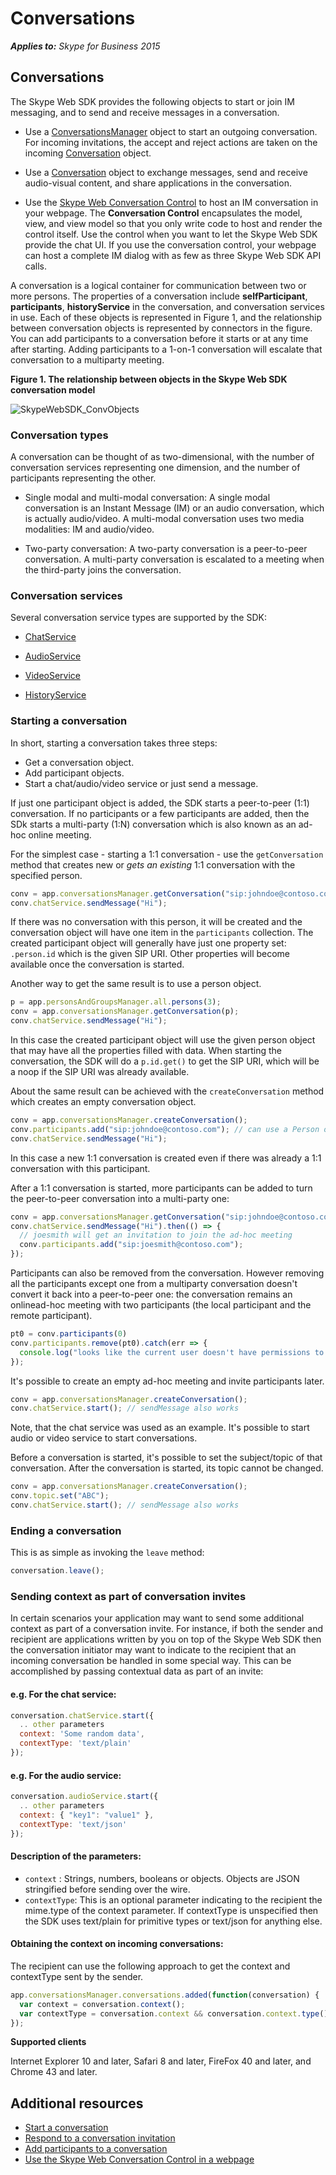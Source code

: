 
# Conversations


 _**Applies to:** Skype for Business 2015_

## Conversations

The Skype Web SDK provides the following objects to start or join IM messaging, and to send and receive messages in a conversation.


- Use a [ConversationsManager](http://officedev.github.io/skype-docs/Skype/WebSDK/model/api/interfaces/jcafe.conversationsmanager.html) object to start an outgoing conversation. For incoming invitations, the accept and reject actions are taken on the incoming [Conversation](http://officedev.github.io/skype-docs/Skype/WebSDK/model/api/interfaces/jcafe.conversation.html) object.
    
- Use a [Conversation](http://officedev.github.io/skype-docs/Skype/WebSDK/model/api/interfaces/jcafe.conversation.html) object to exchange messages, send and receive audio-visual content, and share applications in the conversation.
    
- Use the [Skype Web Conversation Control](PTUIControlsConversationControl.md) to host an IM conversation in your webpage. The **Conversation Control** encapsulates the model, view, and view model so that you only write code to host and render the control itself. Use the control when you want to let the Skype Web SDK provide the chat UI. If you use the conversation control, your webpage can host a complete IM dialog with as few as three Skype Web SDK API calls.
    
A conversation is a logical container for communication between two or more persons. The properties of a conversation include  **selfParticipant**, **participants**, **historyService** in the conversation, and conversation services in use. Each of these objects is represented in Figure 1, and the relationship between conversation objects is represented by connectors in the figure. You can add participants to a conversation before it starts or at any time after starting. Adding participants to a 1-on-1 conversation will escalate that conversation to a multiparty meeting.


**Figure 1. The relationship between objects in the Skype Web SDK conversation model**

![SkypeWebSDK_ConvObjects](../images/7bb0af54-be7a-4c3b-a41c-516b8e7bcd04.png)
### Conversation types

A conversation can be thought of as two-dimensional, with the number of conversation services representing one dimension, and the number of participants representing the other.


- Single modal and multi-modal conversation: A single modal conversation is an Instant Message (IM) or an audio conversation, which is actually audio/video. A multi-modal conversation uses two media modalities: IM and audio/video.
    
- Two-party conversation: A two-party conversation is a peer-to-peer conversation. A multi-party conversation is escalated to a meeting when the third-party joins the conversation.
    

### Conversation services

Several conversation service types are supported by the SDK:


- [ChatService](http://officedev.github.io/skype-docs/Skype/WebSDK/model/api/interfaces/jcafe.chatservice.html)  
    
- [AudioService](http://officedev.github.io/skype-docs/Skype/WebSDK/model/api/interfaces/jcafe.audioservice.html)  
    
- [VideoService](http://officedev.github.io/skype-docs/Skype/WebSDK/model/api/interfaces/jcafe.videoservice.html)  
    
- [HistoryService](http://officedev.github.io/skype-docs/Skype/WebSDK/model/api/interfaces/jcafe.historyservice.html)  

### Starting a conversation

In short, starting a conversation takes three steps:

- Get a conversation object.
- Add participant objects.
- Start a chat/audio/video service or just send a message.

If just one participant object is added, the SDK starts a peer-to-peer (1:1) conversation. If no participants or a few participants are added, then the SDk starts a multi-party (1:N) conversation which is also known as an ad-hoc online meeting.

For the simplest case - starting a 1:1 conversation - use the `getConversation` method that creates new or _gets an existing_ 1:1 conversation with the specified person.

```js
conv = app.conversationsManager.getConversation("sip:johndoe@contoso.com");
conv.chatService.sendMessage("Hi");
```

If there was no conversation with this person, it will be created and the conversation object will have one item in the `participants` collection. The created participant object will generally have just one property set: `.person.id` which is the given SIP URI. Other properties will become available once the conversation is started.

Another way to get the same result is to use a person object.

```js
p = app.personsAndGroupsManager.all.persons(3);
conv = app.conversationsManager.getConversation(p);
conv.chatService.sendMessage("Hi");
```

In this case the created participant object will use the given person object that may have all the properties filled with data. When starting the conversation, the SDK will do a `p.id.get()` to get the SIP URI, which will be a noop if the SIP URI was already available.

About the same result can be achieved with the `createConversation` method which creates an empty conversation object.

```js
conv = app.conversationsManager.createConversation();
conv.participants.add("sip:johndoe@contoso.com"); // can use a Person object here
conv.chatService.sendMessage("Hi");
```

In this case a new 1:1 conversation is created even if there was already a 1:1 conversation with this participant.

After a 1:1 conversation is started, more participants can be added to turn the peer-to-peer conversation into a multi-party one:

```js
conv = app.conversationsManager.getConversation("sip:johndoe@contoso.com");
conv.chatService.sendMessage("Hi").then(() => {
  // joesmith will get an invitation to join the ad-hoc meeting
  conv.participants.add("sip:joesmith@contoso.com");
});
```

Participants can also be removed from the conversation. However removing all the participants except one from a multiparty conversation doesn't convert it back into a peer-to-peer one: the conversation remains an onlinead-hoc meeting with two participants (the local participant and the remote participant).

```js
pt0 = conv.participants(0)
conv.participants.remove(pt0).catch(err => {
  console.log("looks like the current user doesn't have permissions to remove participants:", err);
});
```

It's possible to create an empty ad-hoc meeting and invite participants later.

```js
conv = app.conversationsManager.createConversation();
conv.chatService.start(); // sendMessage also works
```

Note, that the chat service was used as an example. It's possible to start audio or video service to start conversations.

Before a conversation is started, it's possible to set the subject/topic of that conversation. After the conversation is started, its topic cannot be changed.

```js
conv = app.conversationsManager.createConversation();
conv.topic.set("ABC");
conv.chatService.start(); // sendMessage also works
```

### Ending a conversation

This is as simple as invoking the `leave` method:

```js
conversation.leave();
```

### Sending context as part of conversation invites

In certain scenarios your application may want to send some additional context as part of a conversation invite. For instance, if both the sender and recipient are applications written by you on top of the Skype Web SDK then the conversation initiator may want to indicate to the recipient that an incoming conversation be handled in some special way. This can be accomplished by passing contextual data as part of an invite:

#### e.g. For the chat service:
```js
conversation.chatService.start({
  .. other parameters
  context: 'Some random data',
  contextType: 'text/plain'
});
```
#### e.g. For the audio service:
```js
conversation.audioService.start({
  .. other parameters
  context: { "key1": "value1" },
  contextType: 'text/json'
});
```
#### Description of the parameters:
* `context` : Strings, numbers, booleans or objects. Objects are JSON stringified before sending over the wire.
* `contextType`: This is an optional parameter indicating to the recipient the mime.type of the context parameter. If contextType is unspecified then the SDK uses text/plain for primitive types or text/json for anything else.

#### Obtaining the context on incoming conversations:
The recipient can use the following approach to get the context and contextType sent by the sender.
```js
app.conversationsManager.conversations.added(function(conversation) {
  var context = conversation.context();
  var contextType = conversation.context && conversation.context.type();
});
```
    
**Supported clients**
    
Internet Explorer 10 and later, Safari 8 and later, FireFox 40 and later, and Chrome 43 and later.


## Additional resources


- [Start a conversation](StartConversation.md)
- [Respond to a conversation invitation](RespondToInvitation.md)
- [Add participants to a conversation](AddParticipants.md)
- [Use the Skype Web Conversation Control in a webpage](PTUIControlsConversationControl.md)

